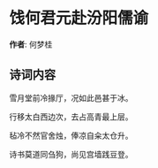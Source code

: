 # 饯何君元赴汾阳儒谕

**作者**: 何梦桂

## 诗词内容

雪月堂前冷掾厅，况如此邑甚于冰。

行移太白西边次，去占高青最上层。

毡冷不然官舍烛，俸凉自籴太仓升。

诗书莫道同刍狗，尚见宫墙践豆登。

